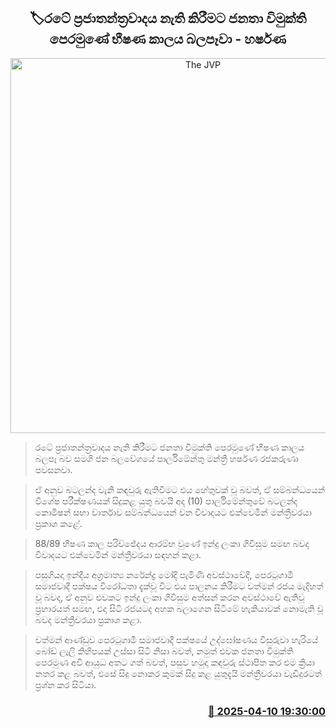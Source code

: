 <p align='center'><b><h2 align='center' title='The JVP's reign of terror contributed to the destruction of democracy in the country - Harshana'>🏷රටේ ප්‍රජාතන්ත්‍රවාදය නැති කිරීමට ජනතා විමුක්ති පෙරමුණේ භීෂණ කාලය බලපෑවා - හර්ෂණ</h2></b></p>
<p align='center'><img src='https://helakuru.sgp1.cdn.digitaloceanspaces.com/esana/images/lib/harhsna-rajakaruna-parliment-u.jpg' width='600' alt='The JVP's reign of terror contributed to the destruction of democracy in the country - Harshana'></p>

> රටේ ප්‍රජාතන්ත්‍රවාදය නැති කිරීමට ජනතා විමුක්ති පෙරමුණේ භීෂණ කාලය බලපෑ බව සමගි ජන බලවේගයේ පාර්ලිමේන්තු මන්ත්‍රී හර්ෂණ රජකරුණා පවසනවා.

> ඒ අනුව බටලන්ද වැනි කඳවුරු ඇතිවීමට එය හේතුවක් වූ බවත්, ඒ සම්බන්ධයෙන් විශේෂ පරීක්ෂණයක් සිදුකළ යුතු බවයි අද (10) පාර්ලිමේන්තුවේ බටලන්ද කොමිෂන් සභා වාර්තාව සම්බන්ධයෙන් වන විවාදයට එක්වෙමින් මන්ත්‍රීවරයා ප්‍රකාශ කළේ.

> 88/89 භිෂණ කාල පරිච්ඡේදය ආරම්භ වුණේ ඉන්දු ලංකා ගිවිසුම සමඟ බවද විවාදයට එක්වෙමින් මන්ත්‍රීවරයා සඳහන් කළා.

> පසුගියදා ඉන්දීය අග්‍රමාත්‍ය නරේන්ද්‍ර මෝදි පැමිණි අවස්ථාවේදී, පෙරටුගාමී සමාජවාදී පක්ෂය විරෝධතා දැක්වූ විට එය පාලනය කිරීමට වත්මන් රජය මැදිහත් වූ බවද, ඒ අනුව එවකට ඉන්දු ලංකා ගිවිසුම අත්සන් කරන අවස්ථාවේ ඇතිවූ ප්‍රහාරයත් සමඟ, එදා සිටි රජයටද අහක බලාගෙන සිටීමේ හැකියාවක් නොමැති වූ බවද මන්ත්‍රීවරයා ප්‍රකාශ කළා.

> වත්මන් ආණ්ඩුව පෙරටුගාමී සමාජවාදී පක්ෂයේ උද්ඝෝෂණය විසුරුවා හැ‍රියේ බෝඩ් ලැලි කිහිපයක් උස්සා සිටි නිසා බවත්, නමුත් එවක ජනතා විමුක්ති පෙරමුණ අවි ආයුධ අතට ගත් බවත්, පසුව හමුදා කඳවුරු ස්ථාපිත කර එම ක්‍රියා නතර කළ බවත්, එසේ සිදු නොකර කුමක් සිදු කළ යුතුදැයි මන්ත්‍රීවරයා වැඩිදුරටත් ප්‍රශ්න කර සිටියා.



<h3 align='right'><a href='https://www.helakuru.lk/esana/p/109173/'>📅 2025-04-10 19:30:00</a></h3>
